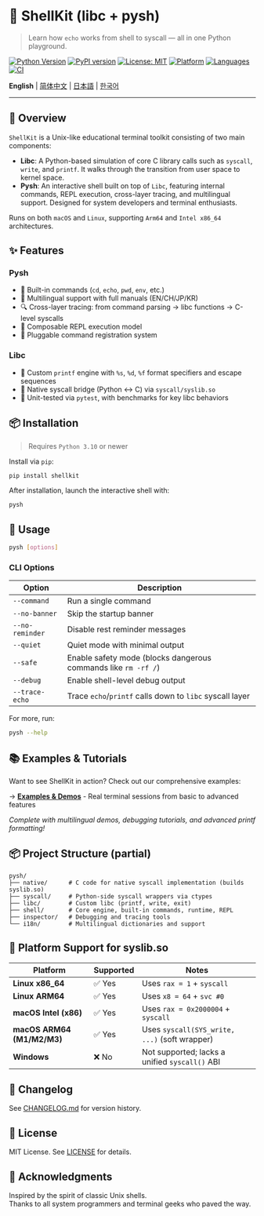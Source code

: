 # 🐚 ShellKit (libc + pysh)

> Learn how `echo` works from shell to syscall — all in one Python playground.

[![Python Version](https://img.shields.io/badge/python-3.10%2B-blue)](https://www.python.org)
[![PyPI version](https://img.shields.io/pypi/v/shellkit)](https://pypi.org/project/shellkit/)
[![License: MIT](https://img.shields.io/badge/license-MIT-blue.svg)](./LICENSE)
[![Platform](https://img.shields.io/badge/platform-macOS%20%7C%20Linux-lightgrey)](https://github.com/pokeyaro/shellkit)
[![Languages](https://img.shields.io/badge/languages-EN%20%7C%20中文%20%7C%20日本語%20%7C%20한국어-brightgreen)](./examples/)
[![CI](https://github.com/pokeyaro/shellkit/actions/workflows/ci.yml/badge.svg?branch=master)](https://github.com/pokeyaro/shellkit/actions/workflows/ci.yml)

**English** | [简体中文](./README_zh.md) | [日本語](./README_ja.md) | [한국어](./README_ko.md)

---

## 📖 Overview

`ShellKit` is a Unix-like educational terminal toolkit consisting of two main components:

* **Libc**: A Python-based simulation of core C library calls such as `syscall`, `write`, and `printf`. It walks through the transition from user space to kernel space.
* **Pysh**: An interactive shell built on top of `Libc`, featuring internal commands, REPL execution, cross-layer tracing, and multilingual support. Designed for system developers and terminal enthusiasts.

Runs on both `macOS` and `Linux`, supporting `Arm64` and `Intel x86_64` architectures.


## ✨ Features

### Pysh

* 🧠 Built-in commands (`cd`, `echo`, `pwd`, `env`, etc.)
* 🧵 Multilingual support with full manuals (EN/CH/JP/KR)
* 🔍 Cross-layer tracing: from command parsing → libc functions → C-level syscalls
* 🧹 Composable REPL execution model
* 🔌 Pluggable command registration system

### Libc

* 📨 Custom `printf` engine with `%s`, `%d`, `%f` format specifiers and escape sequences
* 📜 Native syscall bridge (Python ↔ C) via `syscall/syslib.so`
* 🧪 Unit-tested via `pytest`, with benchmarks for key libc behaviors


## 📦 Installation

> Requires `Python 3.10` or newer

Install via `pip`:

```bash
pip install shellkit
```

After installation, launch the interactive shell with:

```bash
pysh
```


## 🚀 Usage

```bash
pysh [options]
```

### CLI Options

| Option          | Description                                                    |
| --------------- | -------------------------------------------------------------- |
| `--command`     | Run a single command                                           |
| `--no-banner`   | Skip the startup banner                                        |
| `--no-reminder` | Disable rest reminder messages                                 |
| `--quiet`       | Quiet mode with minimal output                                 |
| `--safe`        | Enable safety mode (blocks dangerous commands like `rm -rf /`) |
| `--debug`       | Enable shell-level debug output                                |
| `--trace-echo`  | Trace `echo`/`printf` calls down to `libc` syscall layer       |

For more, run:

```bash
pysh --help
```


## 📚 Examples & Tutorials

Want to see ShellKit in action? Check out our comprehensive examples:

→ **[Examples & Demos](./examples/README.md)** - Real terminal sessions from basic to advanced features

*Complete with multilingual demos, debugging tutorials, and advanced printf formatting!*


## 📦 Project Structure (partial)

```
pysh/
├── native/      # C code for native syscall implementation (builds syslib.so)
├── syscall/     # Python-side syscall wrappers via ctypes
├── libc/        # Custom libc (printf, write, exit)
├── shell/       # Core engine, built-in commands, runtime, REPL
├── inspector/   # Debugging and tracing tools
└── i18n/        # Multilingual dictionaries and support
```


## 🥉 Platform Support for syslib.so

| Platform                   | Supported  | Notes                                          |
| -------------------------- |------------| ---------------------------------------------- |
| **Linux x86\_64**          | ✅ Yes     | Uses `rax = 1` + `syscall`                     |
| **Linux ARM64**            | ✅ Yes     | Uses `x8 = 64` + `svc #0`                      |
| **macOS Intel (x86)**      | ✅ Yes     | Uses `rax = 0x2000004` + `syscall`             |
| **macOS ARM64 (M1/M2/M3)** | ✅ Yes     | Uses `syscall(SYS_write, ...)` (soft wrapper)  |
| **Windows**                | ❌ No      | Not supported; lacks a unified `syscall()` ABI |


## 📌 Changelog

See [CHANGELOG.md](./CHANGELOG.md) for version history.


## 📜 License

MIT License. See [LICENSE](./LICENSE) for details.


## 🤝 Acknowledgments

Inspired by the spirit of classic Unix shells. \
Thanks to all system programmers and terminal geeks who paved the way.
